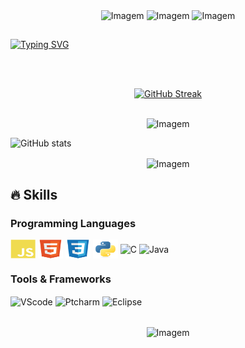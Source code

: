 <p align="center">
  <img  align="center" width="100px"  src="https://gifdb.com/images/high/pixelated-cloud-rain-falling-mwk3rxzwj9gfse83.gif" alt="Imagem"> <img  align="center" width="100px"  src="https://gifdb.com/images/high/pixelated-cloud-rain-falling-mwk3rxzwj9gfse83.gif" alt="Imagem"> <img  align="center" width="100px"  src="https://gifdb.com/images/high/pixelated-cloud-rain-falling-mwk3rxzwj9gfse83.gif" alt="Imagem">
</p>
  
</p>
 
##
<!--título-->


[![Typing SVG](https://readme-typing-svg.herokuapp.com?font=Fira+Code&weight=300&size=50&duration=4000&pause=1000&color=808080&center=true&vCenter=true&random=false&width=1000&lines=Hello%2C+my+name+is+Tarso;I'm+a+Dev+from+Brazil;welcome%3A)](https://git.io/typing-svg)

<br>
<br>

<div align="center">
  
[![GitHub Streak](https://github-readme-streak-stats.herokuapp.com?user=t4rsss&theme=dark&locale=pt_BR&date_format=n%2Fj%5B%2FY%5D&card_width=900)](https://git.io/streak-stats)

</div>

##
<!-- GIF -->
<p align="center">
  <img align="center" width="400px" height="100px" src="https://64.media.tumblr.com/10a4d2027ab889e65bf80b1e5efeb93d/tumblr_inline_oto7holPV61tzykrd_500.gif" alt="Imagem">
</p>




<!-- GithubStats -->

![ GitHub stats](https://github-readme-stats.vercel.app/api?username=t4rsss&show_icons=true&theme=gotham)

<!-- GIF -->
<p align="center">
  <img align="center" width="100px" height="100px" src="https://64.media.tumblr.com/235f15252a4a7bb967f8dd96322278b6/tumblr_ndq6dfxt761tfnou3o1_r1_540.gif" alt="Imagem">
</p>

## 🔥 Skills
<!-- Skills: Programming Languages -->
  <div style="flex-basis: 48%;">
    <h3>Programming Languages </h3>
    <img align="center" alt="Js" height="30" width="40" src="https://raw.githubusercontent.com/devicons/devicon/master/icons/javascript/javascript-plain.svg">
    <img align="center" alt="HTML" height="30" width="40" src="https://raw.githubusercontent.com/devicons/devicon/master/icons/html5/html5-original.svg">
    <img align="center" alt="CSS" height="30" width="40" src="https://raw.githubusercontent.com/devicons/devicon/master/icons/css3/css3-original.svg">
    <img align="center" alt="Python" height="30" width="40" src="https://raw.githubusercontent.com/devicons/devicon/master/icons/python/python-original.svg">
    <img align="center" alt="C" height="30" width="40" src="https://cdn.jsdelivr.net/gh/devicons/devicon/icons/c/c-original.svg">
    <img align="center" alt="Java" height="30" width="40" src="https://cdn.jsdelivr.net/gh/devicons/devicon@latest/icons/java/java-original.svg">

  </div>
  
  <!-- Skills: Tools & Frameworks -->
  <div style="flex-basis: 48%;">
    <h3>Tools & Frameworks</h3>
    <img align="center" alt="VScode" height="30" width="40" src="https://cdn.jsdelivr.net/gh/devicons/devicon/icons/vscode/vscode-original.svg">
    <img align="center" alt="Ptcharm" height="30" width="40" src="https://cdn.jsdelivr.net/gh/devicons/devicon@latest/icons/pycharm/pycharm-original.svg">
    <img align="center" alt="Eclipse" height="30" width="40" src="https://cdn.jsdelivr.net/gh/devicons/devicon@latest/icons/eclipse/eclipse-original.svg" /
          


  </div>

##
<p align="center">
  <img  align="center"  src="https://habrastorage.org/webt/tw/fi/v6/twfiv6bwqo1f1yaz1iqeyowfwhu.gif" alt="Imagem">
</p>
 
